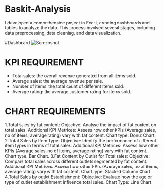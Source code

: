 # Baskit-Analysis

I developed a comprehensice project in Excel, creating dashboards and tables to analyze the data. This process involved several stages, including data preprocessing, data cleaning, and data visualization.

#Dashboard
![Screenshot](https://github.com/user-attachments/assets/90cc7851-fb42-460b-9dbb-6ee4f8e8c593)

# KPI REQUIREMENT
- Total sales: the overall revenue generated from all items sold.
- Average sales: the average revenue per sale.
- Number of items: the total count of different items sold.
- Average rating: the average customer rating for items sold.
# CHART REQUIREMENTS
1.Total sales by fat content:
Objective: Analyse the impact of fat content on total sales.
Additional KPI Metrices: Assess how other KPIs (Average sales, no of items, average rating) vary with fat content.
Chart type: Donut Chart.
2.Total Sales by Item Type:
Objective: Identify the performance of different item types in terms of total sales.
 Additional KPI Metrices: Assess how other KPIs (Average sales, no of items, average rating) vary with fat content.
Chart type: Bar Chart.
3.Fat Content by Outlet for Total sales:
Objective: Compare total sales across different outlets segmented by fat content.
Additional KPI Metrices: Assess how other KPIs (Average sales, no of items, average rating) vary with fat content.
Chart type: Stacked Column Chart.
4.Total Sales by outlet Establishment:
Objective: Evaluate how the age or type of outlet establishment influence total sales.
Chart Type: Line Chart.

